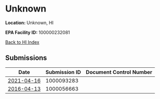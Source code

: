 # Unknown

**Location:** Unknown, HI

**EPA Facility ID:** 100000232081

[Back to HI Index](../../index.md)

## Submissions

| Date | Submission ID | Document Control Number |
|------|--------------|-------------------------|
| [2021-04-16](submissions/1000093283.md) | 1000093283 |  |
| [2016-04-13](submissions/1000056663.md) | 1000056663 |  |
